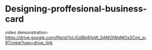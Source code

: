 # Designing-proffesional-business-card

video demonstration-https://drive.google.com/file/d/1vLjGzBki61qW_0ANOIWqMOx2CmI_q-9T/view?usp=drive_link
